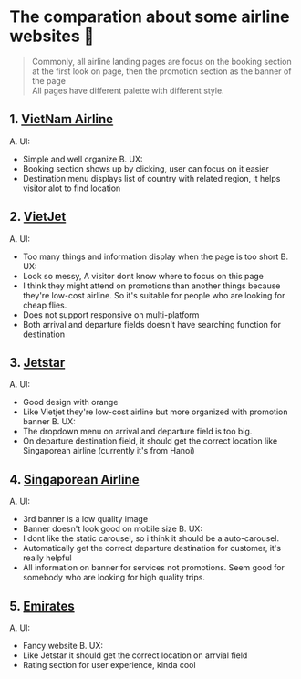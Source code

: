 # The comparation about some airline websites :rocket:
> Commonly, all airline landing pages are focus on the booking section at the first look on page, then the promotion section as the banner of the page\
> All pages have different palette with different style.

## 1. [VietNam Airline](https://www.vietnamairlines.com/)
A. UI:
- Simple and well organize
B. UX:
- Booking section shows up by clicking, user can focus on it easier
- Destination menu displays list of country with related region, it helps visitor alot to find location
## 2. [VietJet](https://www.vietjetair.com/Sites/Web/vi-VN/Home)
A. UI:
- Too many things and information display when the page is too short
B. UX: 
- Look so messy, A visitor dont know where to focus on this page
- I think they might attend on promotions than another things because they're low-cost airline. So it's suitable for people who are looking for cheap flies.
- Does not support responsive on multi-platform
- Both arrival and departure fields doesn't have searching function for destination
## 3. [Jetstar](https://www.jetstar.com/vn/en/home)
A. UI:
- Good design with orange
- Like Vietjet they're low-cost airline but more organized with promotion banner
B. UX:
- The dropdown menu on arrival and departure field is too big.
- On departure destination field, it should get the correct location like Singaporean airline (currently it's from Hanoi)
## 4. [Singaporean Airline](http://www.singaporeair.com/en_UK/vn/home)
A. UI:
- 3rd banner is a low quality image
- Banner doesn't look good on mobile size
B. UX:
- I dont like the static carousel, so i think it should be a auto-carousel.
- Automatically get the correct departure destination for customer, it's really helpful
- All information on banner for services not promotions. Seem good for somebody who are looking for high quality trips.
## 5. [Emirates](https://www.emirates.com/vn/english/)
A. UI:
- Fancy website
B. UX:
- Like Jetstar it should get the correct location on arrvial field
- Rating section for user experience, kinda cool
